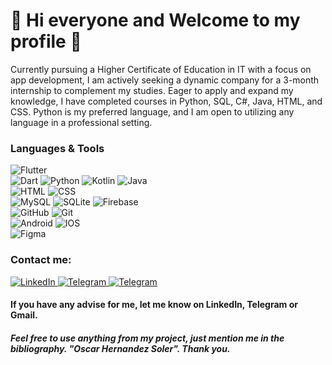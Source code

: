 
<h1>🤝 Hi everyone and Welcome to my profile 🤝</h1>
<p>Currently pursuing a Higher Certificate of Education in IT with a focus on app development, I am actively seeking a dynamic company for a 3-month internship to complement my studies. Eager to apply and expand my knowledge, I have completed courses in Python, SQL, C#, Java, HTML, and CSS. Python is my preferred language, and I am open to utilizing any language in a professional setting.</p>

<!--<h1>Hello Everyone</h1>-->
<!-- <p>I'm Oscar and I'm an Application Developer. -->
<!-- At present, I'm improving my skills and knowledge about IT. -->
<!-- I'd like to post all my projects here and I'll be really grateful if you, the person who's reading this, could support me in any mistake</p> -->

<div>
  <h3>Languages & Tools</h3>
  <div>
    <img alt="Flutter" src="https://img.shields.io/badge/flutter-%2302569B?style=for-the-badge&logo=Flutter&logoColor=white&logoSize=amg&labelColor=black">
    <br>
    <img alt="Dart" src="https://img.shields.io/badge/dart-%230175C2?style=for-the-badge&logo=Dart&logoColor=white&logoSize=amg&labelColor=black">
    <img alt="Python" src="https://img.shields.io/badge/python-%233776AB?style=for-the-badge&logo=Python&logoColor=white&logoSize=amg&labelColor=black">
    <img alt="Kotlin" src="https://img.shields.io/badge/kotlin-%237F52FF?style=for-the-badge&logo=Kotlin&logoColor=white&logoSize=amg&labelColor=black">
    <img alt="Java" src="https://img.shields.io/badge/java-%23FFA500?style=for-the-badge&logoColor=white&logoSize=amg&labelColor=black">
    <br>
    <img alt="HTML" src="https://img.shields.io/badge/html-%23E34F26?style=for-the-badge&logo=HTML5&logoColor=white&logoSize=amg&labelColor=black">
    <img alt="CSS" src="https://img.shields.io/badge/CSS-%231572B6?style=for-the-badge&logo=CSS3&logoColor=white&logoSize=amg&labelColor=black">
    <br>
    <img alt="MySQL" src="https://img.shields.io/badge/mysql-%234479A1?style=for-the-badge&logo=MySQL&logoColor=white&logoSize=amg&labelColor=black">
    <img alt="SQLite" src="https://img.shields.io/badge/sqlite-%23003B57?style=for-the-badge&logo=SQLite&logoColor=white&logoSize=amg&labelColor=black">
    <img alt="Firebase" src="https://img.shields.io/badge/firebase-%23DD2C00?style=for-the-badge&logo=Firebase&logoColor=white&logoSize=amg&labelColor=black">
    <br>
    <img alt="GitHub" src="https://img.shields.io/badge/github-%23181717?style=for-the-badge&logo=GitHub&logoColor=white&logoSize=amg&labelColor=black">
    <img alt="Git" src="https://img.shields.io/badge/git-%23F05032?style=for-the-badge&logo=GIT&logoColor=white&logoSize=amg&labelColor=black">
    <br>
    <img alt="Android" src="https://img.shields.io/badge/android-%2334A853?style=for-the-badge&logo=Android&logoColor=white&logoSize=amg&labelColor=black">
    <img alt="IOS" src="https://img.shields.io/badge/ios-%23000000?style=for-the-badge&logo=Apple&logoColor=white&logoSize=amg&labelColor=black">
    <br>
    <img alt="Figma" src="https://img.shields.io/badge/figma-%23F24E1E?style=for-the-badge&logo=Figma&logoColor=white&logoSize=amg&labelColor=black">
  </div>
</div>



<div>
  <h3>Contact me:</h3>
  <a href="https://www.linkedin.com/in/oscar-hernandez-soler/">
    <img src="https://img.shields.io/badge/linkedin-0077B5?style=for-the-badge&logo=linkedin&logoColor=white&labelColor=black&link=https%3A%2F%2Ft.me%2Foscarhrndez" alt="LinkedIn" style="max-width: 100%;">
  </a>
  <a href="https://t.me/oscarhrndez">
    <img src="https://img.shields.io/badge/telegram-229ED9?style=for-the-badge&logo=telegram&logoColor=white&labelColor=black&link=https%3A%2F%2Ft.me%2Foscarhrndez" alt="Telegram" style="max-width: 100%;"> 
  </a>
  <a href="mailto:oscarhernandezsoler@gmail.com">
    <img src="https://img.shields.io/badge/Gmail-c71610?style=for-the-badge&logo=gmail&logoColor=white&labelColor=black" alt="Telegram" style="max-width: 100%;"> 
  </a>
</div>

<h4>If you have any advise for me, let me know on LinkedIn, Telegram or Gmail.</h4>

<h5>Feel free to use anything from my project, just mention me in the bibliography. "Oscar Hernandez Soler". Thank you.</h5>

<!--
**oscarhrndz/oscarhrndz** is a ✨ _special_ ✨ repository because its `README.md` (this file) appears on your GitHub profile.

Here are some ideas to get you started:

- 🔭 I’m currently working on ...
- 🌱 I’m currently learning ...
- 👯 I’m looking to collaborate on ...
- 🤔 I’m looking for help with ...
- 💬 Ask me about ...
- 📫 How to reach me: ...
- 😄 Pronouns: ...
- ⚡ Fun fact: ...
-->
